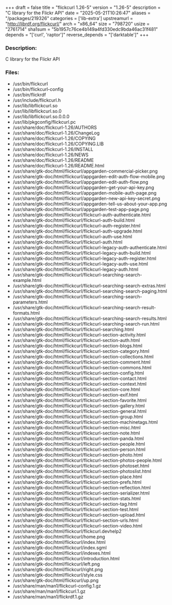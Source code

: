 +++
draft = false
title = "flickcurl 1.26-5"
version = "1.26-5"
description = "C library for the Flickr API"
date = "2025-05-21T10:26:47"
aliases = "/packages/219326"
categories = ['lib-extra']
upstreamurl = "http://librdf.org/flickcurl/"
arch = "x86_64"
size = "798720"
usize = "2761714"
sha1sum = "5b1957c76ce4b149a4fd330edc9bda46ac31f481"
depends = "['curl', 'raptor']"
reverse_depends = "['darktable']"
+++
### Description: 
C library for the Flickr API

### Files: 
* /usr/bin/flickcurl
* /usr/bin/flickcurl-config
* /usr/bin/flickrdf
* /usr/include/flickcurl.h
* /usr/lib/libflickcurl.so
* /usr/lib/libflickcurl.so.0
* /usr/lib/libflickcurl.so.0.0.0
* /usr/lib/pkgconfig/flickcurl.pc
* /usr/share/doc/flickcurl-1.26/AUTHORS
* /usr/share/doc/flickcurl-1.26/ChangeLog
* /usr/share/doc/flickcurl-1.26/COPYING
* /usr/share/doc/flickcurl-1.26/COPYING.LIB
* /usr/share/doc/flickcurl-1.26/INSTALL
* /usr/share/doc/flickcurl-1.26/NEWS
* /usr/share/doc/flickcurl-1.26/README
* /usr/share/doc/flickcurl-1.26/README.html
* /usr/share/gtk-doc/html/flickcurl/appgarden-commercial-picker.png
* /usr/share/gtk-doc/html/flickcurl/appgarden-edit-auth-flow-mobile.png
* /usr/share/gtk-doc/html/flickcurl/appgarden-edit-auth-flow.png
* /usr/share/gtk-doc/html/flickcurl/appgarden-get-your-api-key.png
* /usr/share/gtk-doc/html/flickcurl/appgarden-mobile-auth-page.png
* /usr/share/gtk-doc/html/flickcurl/appgarden-new-api-key-secret.png
* /usr/share/gtk-doc/html/flickcurl/appgarden-tell-us-about-your-app.png
* /usr/share/gtk-doc/html/flickcurl/appgarden-test-app-page.png
* /usr/share/gtk-doc/html/flickcurl/flickcurl-auth-authenticate.html
* /usr/share/gtk-doc/html/flickcurl/flickcurl-auth-build.html
* /usr/share/gtk-doc/html/flickcurl/flickcurl-auth-register.html
* /usr/share/gtk-doc/html/flickcurl/flickcurl-auth-upgrade.html
* /usr/share/gtk-doc/html/flickcurl/flickcurl-auth-use.html
* /usr/share/gtk-doc/html/flickcurl/flickcurl-auth.html
* /usr/share/gtk-doc/html/flickcurl/flickcurl-legacy-auth-authenticate.html
* /usr/share/gtk-doc/html/flickcurl/flickcurl-legacy-auth-build.html
* /usr/share/gtk-doc/html/flickcurl/flickcurl-legacy-auth-register.html
* /usr/share/gtk-doc/html/flickcurl/flickcurl-legacy-auth-use.html
* /usr/share/gtk-doc/html/flickcurl/flickcurl-legacy-auth.html
* /usr/share/gtk-doc/html/flickcurl/flickcurl-searching-search-example.html
* /usr/share/gtk-doc/html/flickcurl/flickcurl-searching-search-extras.html
* /usr/share/gtk-doc/html/flickcurl/flickcurl-searching-search-paging.html
* /usr/share/gtk-doc/html/flickcurl/flickcurl-searching-search-parameters.html
* /usr/share/gtk-doc/html/flickcurl/flickcurl-searching-search-result-formats.html
* /usr/share/gtk-doc/html/flickcurl/flickcurl-searching-search-results.html
* /usr/share/gtk-doc/html/flickcurl/flickcurl-searching-search-run.html
* /usr/share/gtk-doc/html/flickcurl/flickcurl-searching.html
* /usr/share/gtk-doc/html/flickcurl/flickcurl-section-activity.html
* /usr/share/gtk-doc/html/flickcurl/flickcurl-section-auth.html
* /usr/share/gtk-doc/html/flickcurl/flickcurl-section-blogs.html
* /usr/share/gtk-doc/html/flickcurl/flickcurl-section-category.html
* /usr/share/gtk-doc/html/flickcurl/flickcurl-section-collections.html
* /usr/share/gtk-doc/html/flickcurl/flickcurl-section-comment.html
* /usr/share/gtk-doc/html/flickcurl/flickcurl-section-commons.html
* /usr/share/gtk-doc/html/flickcurl/flickcurl-section-config.html
* /usr/share/gtk-doc/html/flickcurl/flickcurl-section-contact.html
* /usr/share/gtk-doc/html/flickcurl/flickcurl-section-context.html
* /usr/share/gtk-doc/html/flickcurl/flickcurl-section-core.html
* /usr/share/gtk-doc/html/flickcurl/flickcurl-section-exif.html
* /usr/share/gtk-doc/html/flickcurl/flickcurl-section-favorite.html
* /usr/share/gtk-doc/html/flickcurl/flickcurl-section-gallery.html
* /usr/share/gtk-doc/html/flickcurl/flickcurl-section-general.html
* /usr/share/gtk-doc/html/flickcurl/flickcurl-section-group.html
* /usr/share/gtk-doc/html/flickcurl/flickcurl-section-machinetags.html
* /usr/share/gtk-doc/html/flickcurl/flickcurl-section-misc.html
* /usr/share/gtk-doc/html/flickcurl/flickcurl-section-note.html
* /usr/share/gtk-doc/html/flickcurl/flickcurl-section-panda.html
* /usr/share/gtk-doc/html/flickcurl/flickcurl-section-people.html
* /usr/share/gtk-doc/html/flickcurl/flickcurl-section-person.html
* /usr/share/gtk-doc/html/flickcurl/flickcurl-section-photo.html
* /usr/share/gtk-doc/html/flickcurl/flickcurl-section-photos-people.html
* /usr/share/gtk-doc/html/flickcurl/flickcurl-section-photoset.html
* /usr/share/gtk-doc/html/flickcurl/flickcurl-section-photoslist.html
* /usr/share/gtk-doc/html/flickcurl/flickcurl-section-place.html
* /usr/share/gtk-doc/html/flickcurl/flickcurl-section-prefs.html
* /usr/share/gtk-doc/html/flickcurl/flickcurl-section-reflection.html
* /usr/share/gtk-doc/html/flickcurl/flickcurl-section-serializer.html
* /usr/share/gtk-doc/html/flickcurl/flickcurl-section-stats.html
* /usr/share/gtk-doc/html/flickcurl/flickcurl-section-tag.html
* /usr/share/gtk-doc/html/flickcurl/flickcurl-section-test.html
* /usr/share/gtk-doc/html/flickcurl/flickcurl-section-upload.html
* /usr/share/gtk-doc/html/flickcurl/flickcurl-section-urls.html
* /usr/share/gtk-doc/html/flickcurl/flickcurl-section-video.html
* /usr/share/gtk-doc/html/flickcurl/flickcurl.devhelp2
* /usr/share/gtk-doc/html/flickcurl/home.png
* /usr/share/gtk-doc/html/flickcurl/index.html
* /usr/share/gtk-doc/html/flickcurl/index.sgml
* /usr/share/gtk-doc/html/flickcurl/indexes.html
* /usr/share/gtk-doc/html/flickcurl/introduction.html
* /usr/share/gtk-doc/html/flickcurl/left.png
* /usr/share/gtk-doc/html/flickcurl/right.png
* /usr/share/gtk-doc/html/flickcurl/style.css
* /usr/share/gtk-doc/html/flickcurl/up.png
* /usr/share/man/man1/flickcurl-config.1.gz
* /usr/share/man/man1/flickcurl.1.gz
* /usr/share/man/man1/flickrdf.1.gz
